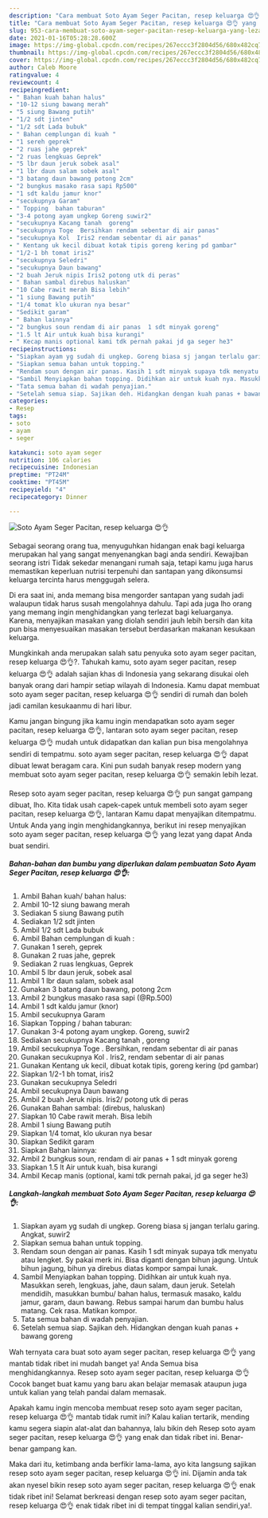 ```yaml
---
description: "Cara membuat Soto Ayam Seger Pacitan, resep keluarga 😍👌 yang lezat dan Mudah Dibuat"
title: "Cara membuat Soto Ayam Seger Pacitan, resep keluarga 😍👌 yang lezat dan Mudah Dibuat"
slug: 953-cara-membuat-soto-ayam-seger-pacitan-resep-keluarga-yang-lezat-dan-mudah-dibuat
date: 2021-01-16T05:28:28.600Z
image: https://img-global.cpcdn.com/recipes/267eccc3f2804d56/680x482cq70/soto-ayam-seger-pacitan-resep-keluarga-😍👌-foto-resep-utama.jpg
thumbnail: https://img-global.cpcdn.com/recipes/267eccc3f2804d56/680x482cq70/soto-ayam-seger-pacitan-resep-keluarga-😍👌-foto-resep-utama.jpg
cover: https://img-global.cpcdn.com/recipes/267eccc3f2804d56/680x482cq70/soto-ayam-seger-pacitan-resep-keluarga-😍👌-foto-resep-utama.jpg
author: Caleb Moore
ratingvalue: 4
reviewcount: 4
recipeingredient:
- " Bahan kuah bahan halus"
- "10-12 siung bawang merah"
- "5 siung Bawang putih"
- "1/2 sdt jinten"
- "1/2 sdt Lada bubuk"
- " Bahan cemplungan di kuah "
- "1 sereh geprek"
- "2 ruas jahe geprek"
- "2 ruas lengkuas Geprek"
- "5 lbr daun jeruk sobek asal"
- "1 lbr daun salam sobek asal"
- "3 batang daun bawang potong 2cm"
- "2 bungkus masako rasa sapi Rp500"
- "1 sdt kaldu jamur knor"
- "secukupnya Garam"
- " Topping  bahan taburan"
- "3-4 potong ayam ungkep Goreng suwir2"
- "secukupnya Kacang tanah  goreng"
- "secukupnya Toge  Bersihkan rendam sebentar di air panas"
- "secukupnya Kol  Iris2 rendam sebentar di air panas"
- " Kentang uk kecil dibuat kotak tipis goreng kering pd gambar"
- "1/2-1 bh tomat iris2"
- "secukupnya Seledri"
- "secukupnya Daun bawang"
- "2 buah Jeruk nipis Iris2 potong utk di peras"
- " Bahan sambal direbus haluskan"
- "10 Cabe rawit merah Bisa lebih"
- "1 siung Bawang putih"
- "1/4 tomat klo ukuran nya besar"
- "Sedikit garam"
- " Bahan lainnya"
- "2 bungkus soun rendam di air panas  1 sdt minyak goreng"
- "1.5 lt Air untuk kuah bisa kurangi"
- " Kecap manis optional kami tdk pernah pakai jd ga seger he3"
recipeinstructions:
- "Siapkan ayam yg sudah di ungkep. Goreng biasa sj jangan terlalu garing. Angkat, suwir2"
- "Siapkan semua bahan untuk topping."
- "Rendam soun dengan air panas. Kasih 1 sdt minyak supaya tdk menyatu atau lengket. Sy pakai merk ini. Bisa diganti dengan bihun jagung. Untuk bihun jagung, bihun ya direbus diatas kompor sampai lunak."
- "Sambil Menyiapkan bahan topping. Didihkan air untuk kuah nya. Masukkan sereh, lengkuas, jahe, daun salam, daun jeruk. Setelah mendidih, masukkan bumbu/ bahan halus, termasuk masako, kaldu jamur, garam, daun bawang. Rebus sampai harum dan bumbu halus matang. Cek rasa. Matikan kompor."
- "Tata semua bahan di wadah penyajian."
- "Setelah semua siap. Sajikan deh. Hidangkan dengan kuah panas + bawang goreng"
categories:
- Resep
tags:
- soto
- ayam
- seger

katakunci: soto ayam seger 
nutrition: 106 calories
recipecuisine: Indonesian
preptime: "PT24M"
cooktime: "PT45M"
recipeyield: "4"
recipecategory: Dinner

---
```



![Soto Ayam Seger Pacitan, resep keluarga 😍👌](https://img-global.cpcdn.com/recipes/267eccc3f2804d56/680x482cq70/soto-ayam-seger-pacitan-resep-keluarga-😍👌-foto-resep-utama.jpg)

Sebagai seorang orang tua, menyuguhkan hidangan enak bagi keluarga merupakan hal yang sangat menyenangkan bagi anda sendiri. Kewajiban seorang istri Tidak sekedar menangani rumah saja, tetapi kamu juga harus memastikan keperluan nutrisi terpenuhi dan santapan yang dikonsumsi keluarga tercinta harus menggugah selera.

Di era  saat ini, anda memang bisa mengorder santapan yang sudah jadi walaupun tidak harus susah mengolahnya dahulu. Tapi ada juga lho orang yang memang ingin menghidangkan yang terlezat bagi keluarganya. Karena, menyajikan masakan yang diolah sendiri jauh lebih bersih dan kita pun bisa menyesuaikan masakan tersebut berdasarkan makanan kesukaan keluarga. 



Mungkinkah anda merupakan salah satu penyuka soto ayam seger pacitan, resep keluarga 😍👌?. Tahukah kamu, soto ayam seger pacitan, resep keluarga 😍👌 adalah sajian khas di Indonesia yang sekarang disukai oleh banyak orang dari hampir setiap wilayah di Indonesia. Kamu dapat membuat soto ayam seger pacitan, resep keluarga 😍👌 sendiri di rumah dan boleh jadi camilan kesukaanmu di hari libur.

Kamu jangan bingung jika kamu ingin mendapatkan soto ayam seger pacitan, resep keluarga 😍👌, lantaran soto ayam seger pacitan, resep keluarga 😍👌 mudah untuk didapatkan dan kalian pun bisa mengolahnya sendiri di tempatmu. soto ayam seger pacitan, resep keluarga 😍👌 dapat dibuat lewat beragam cara. Kini pun sudah banyak resep modern yang membuat soto ayam seger pacitan, resep keluarga 😍👌 semakin lebih lezat.

Resep soto ayam seger pacitan, resep keluarga 😍👌 pun sangat gampang dibuat, lho. Kita tidak usah capek-capek untuk membeli soto ayam seger pacitan, resep keluarga 😍👌, lantaran Kamu dapat menyajikan ditempatmu. Untuk Anda yang ingin menghidangkannya, berikut ini resep menyajikan soto ayam seger pacitan, resep keluarga 😍👌 yang lezat yang dapat Anda buat sendiri.

<!--inarticleads1-->

##### Bahan-bahan dan bumbu yang diperlukan dalam pembuatan Soto Ayam Seger Pacitan, resep keluarga 😍👌:

1. Ambil  Bahan kuah/ bahan halus:
1. Ambil 10-12 siung bawang merah
1. Sediakan 5 siung Bawang putih
1. Sediakan 1/2 sdt jinten
1. Ambil 1/2 sdt Lada bubuk
1. Ambil  Bahan cemplungan di kuah :
1. Gunakan 1 sereh, geprek
1. Gunakan 2 ruas jahe, geprek
1. Sediakan 2 ruas lengkuas, Geprek
1. Ambil 5 lbr daun jeruk, sobek asal
1. Ambil 1 lbr daun salam, sobek asal
1. Gunakan 3 batang daun bawang, potong 2cm
1. Ambil 2 bungkus masako rasa sapi (@Rp.500)
1. Ambil 1 sdt kaldu jamur (knor)
1. Ambil secukupnya Garam
1. Siapkan  Topping / bahan taburan:
1. Gunakan 3-4 potong ayam ungkep. Goreng, suwir2
1. Sediakan secukupnya Kacang tanah , goreng
1. Ambil secukupnya Toge . Bersihkan, rendam sebentar di air panas
1. Gunakan secukupnya Kol . Iris2, rendam sebentar di air panas
1. Gunakan  Kentang uk kecil, dibuat kotak tipis, goreng kering (pd gambar)
1. Siapkan 1/2-1 bh tomat, iris2
1. Gunakan secukupnya Seledri
1. Ambil secukupnya Daun bawang
1. Ambil 2 buah Jeruk nipis. Iris2/ potong utk di peras
1. Gunakan  Bahan sambal: (direbus, haluskan)
1. Siapkan 10 Cabe rawit merah. Bisa lebih
1. Ambil 1 siung Bawang putih
1. Siapkan 1/4 tomat, klo ukuran nya besar
1. Siapkan Sedikit garam
1. Siapkan  Bahan lainnya:
1. Ambil 2 bungkus soun, rendam di air panas + 1 sdt minyak goreng
1. Siapkan 1.5 lt Air untuk kuah, bisa kurangi
1. Ambil  Kecap manis (optional, kami tdk pernah pakai, jd ga seger he3)




<!--inarticleads2-->

##### Langkah-langkah membuat Soto Ayam Seger Pacitan, resep keluarga 😍👌:

1. Siapkan ayam yg sudah di ungkep. Goreng biasa sj jangan terlalu garing. Angkat, suwir2
1. Siapkan semua bahan untuk topping.
1. Rendam soun dengan air panas. Kasih 1 sdt minyak supaya tdk menyatu atau lengket. Sy pakai merk ini. Bisa diganti dengan bihun jagung. Untuk bihun jagung, bihun ya direbus diatas kompor sampai lunak.
1. Sambil Menyiapkan bahan topping. Didihkan air untuk kuah nya. Masukkan sereh, lengkuas, jahe, daun salam, daun jeruk. Setelah mendidih, masukkan bumbu/ bahan halus, termasuk masako, kaldu jamur, garam, daun bawang. Rebus sampai harum dan bumbu halus matang. Cek rasa. Matikan kompor.
1. Tata semua bahan di wadah penyajian.
1. Setelah semua siap. Sajikan deh. Hidangkan dengan kuah panas + bawang goreng




Wah ternyata cara buat soto ayam seger pacitan, resep keluarga 😍👌 yang mantab tidak ribet ini mudah banget ya! Anda Semua bisa menghidangkannya. Resep soto ayam seger pacitan, resep keluarga 😍👌 Cocok banget buat kamu yang baru akan belajar memasak ataupun juga untuk kalian yang telah pandai dalam memasak.

Apakah kamu ingin mencoba membuat resep soto ayam seger pacitan, resep keluarga 😍👌 mantab tidak rumit ini? Kalau kalian tertarik, mending kamu segera siapin alat-alat dan bahannya, lalu bikin deh Resep soto ayam seger pacitan, resep keluarga 😍👌 yang enak dan tidak ribet ini. Benar-benar gampang kan. 

Maka dari itu, ketimbang anda berfikir lama-lama, ayo kita langsung sajikan resep soto ayam seger pacitan, resep keluarga 😍👌 ini. Dijamin anda tak akan nyesel bikin resep soto ayam seger pacitan, resep keluarga 😍👌 enak tidak ribet ini! Selamat berkreasi dengan resep soto ayam seger pacitan, resep keluarga 😍👌 enak tidak ribet ini di tempat tinggal kalian sendiri,ya!.

